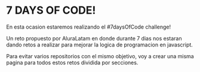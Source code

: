 <h1>7 DAYS OF CODE!</h1>

En esta ocasion estaremos realizando el #7daysOfCode challenge! 

Un reto propuesto por AluraLatam en donde durante 7 dias nos estaran dando retos a realizar para mejorar la logica de programacion en javascript.

Para evitar varios repositorios con el mismo objetivo, voy a crear una misma pagina para todos estos retos dividida por secciones.